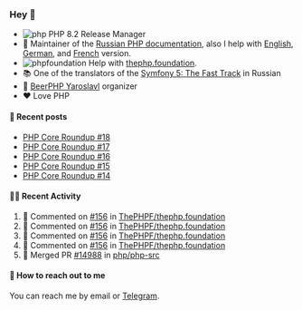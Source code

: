 ### Hey 👋

- ![php](https://user-images.githubusercontent.com/4685504/174548850-037dfd35-3b33-4154-9c50-95efd45ba66a.png) PHP 8.2 Release Manager
- 📖 Maintainer of the [Russian PHP documentation](https://github.com/php/doc-ru), also I help with [English](https://github.com/php/doc-en), [German](https://github.com/php/doc-de), and [French](https://github.com/php/doc-fr) version.
- ![phpfoundation](https://user-images.githubusercontent.com/4685504/174548733-72f62c18-f57e-47a6-8201-cb3d87e06b98.png) Help with [thephp.foundation](https://github.com/ThePHPF/thephp.foundation).
- 📚 One of the translators of
  the [Symfony 5: The Fast Track](https://symfony.com/doc/current/the-fast-track/ru/index.html)
  in Russian
- 🍻 [BeerPHP Yaroslavl](https://github.com/beerphp/yaroslavl) organizer
- ❤️ Love PHP

#### 📜 Recent posts

<!-- BLOG-POST-LIST:START -->
- [PHP Core Roundup #18](https://thephp.foundation/blog/2023/11/01/php-core-roundup-18/)
- [PHP Core Roundup #17](https://thephp.foundation/blog/2023/10/01/php-core-roundup-17/)
- [PHP Core Roundup #16](https://thephp.foundation/blog/2023/09/01/php-core-roundup-16/)
- [PHP Core Roundup #15](https://thephp.foundation/blog/2023/08/01/php-core-roundup-15/)
- [PHP Core Roundup #14](https://thephp.foundation/blog/2023/07/01/php-core-roundup-14/)
<!-- BLOG-POST-LIST:END -->

#### 👨‍💻 Recent Activity

<!--RECENT_ACTIVITY:start-->
1. 💬 Commented on [#156](https://github.com/ThePHPF/thephp.foundation/pull/156#discussion_r1682541856) in [ThePHPF/thephp.foundation](https://github.com/ThePHPF/thephp.foundation)<br>
2. 💬 Commented on [#156](https://github.com/ThePHPF/thephp.foundation/pull/156#discussion_r1682543278) in [ThePHPF/thephp.foundation](https://github.com/ThePHPF/thephp.foundation)<br>
3. 💬 Commented on [#156](https://github.com/ThePHPF/thephp.foundation/pull/156#discussion_r1682541285) in [ThePHPF/thephp.foundation](https://github.com/ThePHPF/thephp.foundation)<br>
4. 💬 Commented on [#156](https://github.com/ThePHPF/thephp.foundation/pull/156#discussion_r1682541615) in [ThePHPF/thephp.foundation](https://github.com/ThePHPF/thephp.foundation)<br>
5. 🎉 Merged PR [#14988](https://github.com/php/php-src/pull/14988) in [php/php-src](https://github.com/php/php-src)<br>
<!--RECENT_ACTIVITY:end-->

#### 💌 How to reach out to me

You can reach me by email or [Telegram](https://t.me/saundefined).
